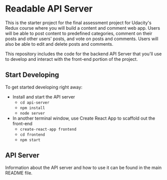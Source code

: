 # Readable API Server

This is the starter project for the final assessment project for Udacity's Redux course where you will build a content and comment web app. Users will be able to post content to predefined categories, comment on their posts and other users' posts, and vote on posts and comments. Users will also be able to edit and delete posts and comments.

This repository includes the code for the backend API Server that you'll use to develop and interact with the front-end portion of the project.

## Start Developing

To get started developing right away:

* Install and start the API server
    - `cd api-server`
    - `npm install`
    - `node server`
* In another terminal window, use Create React App to scaffold out the front-end
    - `create-react-app frontend`
    - `cd frontend`
    - `npm start`

## API Server

Information about the API server and how to use it can be found in the main README file.
